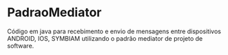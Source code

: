 # PadraoMediator
Código em java para recebimento e envio de mensagens entre dispositivos ANDROID, IOS, SYMBIAM utilizando o padrão mediator de projeto de software.
